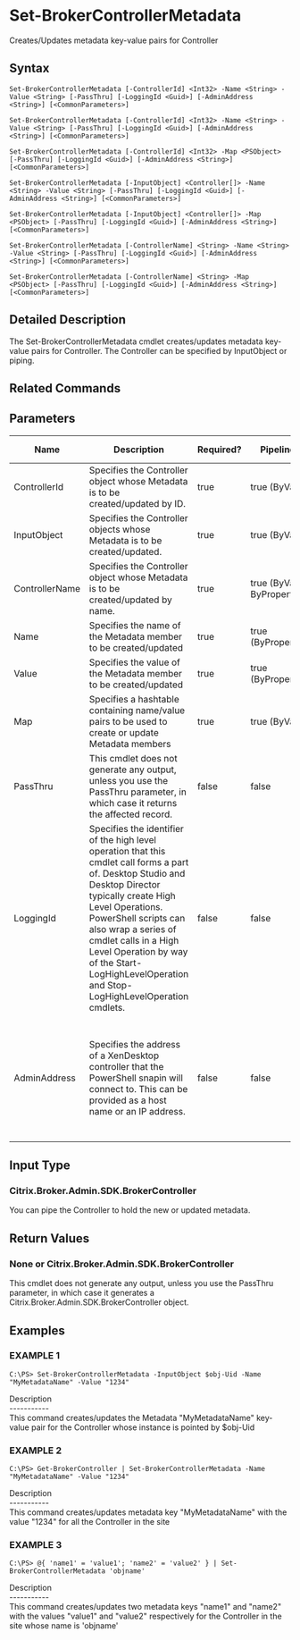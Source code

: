 ﻿# Set-BrokerControllerMetadata

   Creates/Updates metadata key-value pairs for Controller

## Syntax
```
Set-BrokerControllerMetadata [-ControllerId] <Int32> -Name <String> -Value <String> [-PassThru] [-LoggingId <Guid>] [-AdminAddress <String>] [<CommonParameters>]

Set-BrokerControllerMetadata [-ControllerId] <Int32> -Name <String> -Value <String> [-PassThru] [-LoggingId <Guid>] [-AdminAddress <String>] [<CommonParameters>]

Set-BrokerControllerMetadata [-ControllerId] <Int32> -Map <PSObject> [-PassThru] [-LoggingId <Guid>] [-AdminAddress <String>] [<CommonParameters>]

Set-BrokerControllerMetadata [-InputObject] <Controller[]> -Name <String> -Value <String> [-PassThru] [-LoggingId <Guid>] [-AdminAddress <String>] [<CommonParameters>]

Set-BrokerControllerMetadata [-InputObject] <Controller[]> -Map <PSObject> [-PassThru] [-LoggingId <Guid>] [-AdminAddress <String>] [<CommonParameters>]

Set-BrokerControllerMetadata [-ControllerName] <String> -Name <String> -Value <String> [-PassThru] [-LoggingId <Guid>] [-AdminAddress <String>] [<CommonParameters>]

Set-BrokerControllerMetadata [-ControllerName] <String> -Map <PSObject> [-PassThru] [-LoggingId <Guid>] [-AdminAddress <String>] [<CommonParameters>]
```

## Detailed Description
   The Set-BrokerControllerMetadata cmdlet creates/updates metadata key-value pairs for Controller. The Controller can be specified by InputObject or piping.

## Related Commands
## Parameters

| Name   | Description | Required? | Pipeline Input | Default Value |
| --- | --- | --- | --- | --- |
| ControllerId | Specifies the Controller object whose Metadata is to be created/updated by ID. | true | true (ByValue) |  |
| InputObject | Specifies the Controller objects whose Metadata is to be created/updated. | true | true (ByValue) |  |
| ControllerName | Specifies the Controller object whose Metadata is to be created/updated by name. | true | true (ByValue, ByPropertyName) |  |
| Name | Specifies the name of the Metadata member to be created/updated | true | true (ByPropertyName) |  |
| Value | Specifies the value of the Metadata member to be created/updated | true | true (ByPropertyName) |  |
| Map | Specifies a hashtable containing name/value pairs to be used to create or update Metadata members | true | true (ByValue) |  |
| PassThru | This cmdlet does not generate any output, unless you use the PassThru parameter, in which case it returns the affected record. | false | false | False |
| LoggingId | Specifies the identifier of the high level operation that this cmdlet call forms a part of. Desktop Studio and Desktop Director typically create High Level Operations. PowerShell scripts can also wrap a series of cmdlet calls in a High Level Operation by way of the Start-LogHighLevelOperation and Stop-LogHighLevelOperation cmdlets. | false | false |  |
| AdminAddress | Specifies the address of a XenDesktop controller that the PowerShell snapin will connect to. This can be provided as a host name or an IP address. | false | false | Localhost. Once a value is provided by any cmdlet, this value will become the default. |

## Input Type
### Citrix.Broker.Admin.SDK.BrokerController
   You can pipe the Controller to hold the new or updated metadata.
## Return Values
### None or Citrix.Broker.Admin.SDK.BrokerController
   This cmdlet does not generate any output, unless you use the PassThru parameter, in which case it generates a Citrix.Broker.Admin.SDK.BrokerController object.
## Examples

### EXAMPLE 1
```
C:\PS> Set-BrokerControllerMetadata -InputObject $obj-Uid -Name "MyMetadataName" -Value "1234"
```
   Description<br>-----------<br>This command creates/updates the Metadata "MyMetadataName" key-value pair for the Controller whose instance is pointed by $obj-Uid
### EXAMPLE 2
```
C:\PS> Get-BrokerController | Set-BrokerControllerMetadata -Name "MyMetadataName" -Value "1234"
```
   Description<br>-----------<br>This command creates/updates metadata key "MyMetadataName" with the value "1234" for all the Controller in the site
### EXAMPLE 3
```
C:\PS> @{ 'name1' = 'value1'; 'name2' = 'value2' } | Set-BrokerControllerMetadata 'objname'
```
   Description<br>-----------<br>This command creates/updates two metadata keys "name1" and "name2" with the values "value1" and "value2" respectively for the Controller in the site whose name is 'objname'
